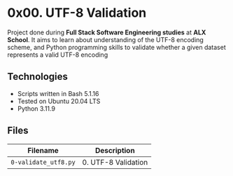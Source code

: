 # 0x00. UTF-8 Validation
Project done during **Full Stack Software Engineering studies** at **ALX School**. It aims to learn about understanding of the UTF-8 encoding scheme, and Python programming skills to validate whether a given dataset represents a valid UTF-8 encoding

## Technologies
* Scripts written in Bash 5.1.16
* Tested on Ubuntu 20.04 LTS
* Python 3.11.9

## Files

| Filename | Description |
| -------- | ----------- |
| `0-validate_utf8.py` | 0. UTF-8 Validation |
